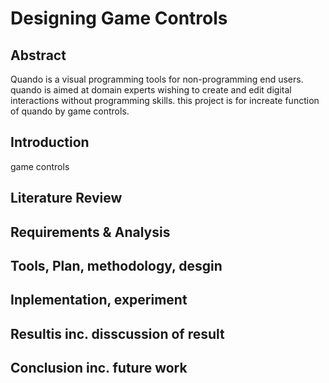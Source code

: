 # Designing Game Controls

## Abstract
Quando is a visual programming tools for non-programming end users. quando is aimed at domain experts wishing to create and edit digital interactions without programming skills. this project is for increate function of quando by game controls.

## Introduction
game controls 

## Literature Review

## Requirements & Analysis

## Tools, Plan, methodology, desgin

## Inplementation, experiment

## Resultis inc. disscussion of result

## Conclusion inc. future work
